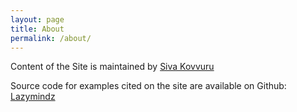 ```yaml
---
layout: page
title: About
permalink: /about/
---
```


Content of the Site is maintained by [Siva Kovvuru](www.linkedin.com/in/sivakovvuru)

Source code for examples cited on the site are available on Github:
[Lazymindz][github-link]

[github-link]: https://github.com/Lazymindz
